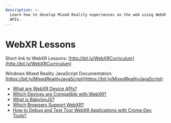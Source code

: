 ```yaml
---
description: >-
  Learn how to develop Mixed Reality experiences on the web using WebXR Device
  APIs.
---
```


# WebXR Lessons

Short link to WebXR Lessons: [http://bit.ly/WebXRCurriculum](http://bit.ly/WebXRCurriculum)

Windows Mixed Reality JavaScript Documentation: [https://bit.ly/MixedRealityJavaScript](https://bit.ly/MixedRealityJavaScript)

* [What are WebXR Device APIs?](what-are-webxr-device-apis.md)
* [Which Devices are Compatible with WebXR?](which-devices-are-compatible-with-webxr.md)
* [What is BabylonJS?](what-is-babylonjs.md)
* [Which Browsers Support WebXR?](which-browsers-support-webxr.md)
* [How to Debug and Test Tour WebXR Applications with Crome Dev Tools?](how-to-debug-and-test-your-webxr-application-with-chrome-dev-tools.md)

  

